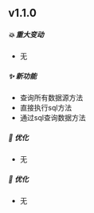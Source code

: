 ## **v1.1.0**

##### 💥️ 重大变动

- 无

##### ✨ 新功能

- 查询所有数据源方法
- 直接执行sql方法
- 通过sql查询数据方法

##### 🎨 优化

- 无

##### 🐛 优化

- 无

